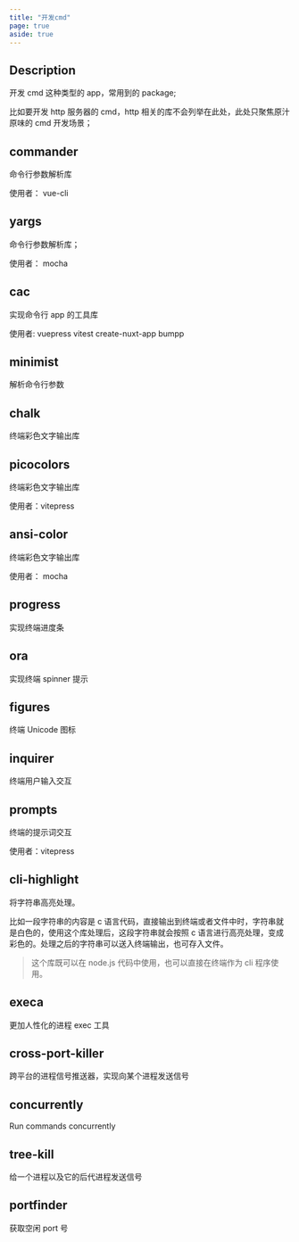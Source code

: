 ```yaml
---
title: "开发cmd"
page: true
aside: true
---
```


## Description

开发 cmd 这种类型的 app，常用到的 package;

比如要开发 http 服务器的 cmd，http 相关的库不会列举在此处，此处只聚焦原汁原味的 cmd 开发场景；

## commander

命令行参数解析库

使用者： vue-cli

## yargs

命令行参数解析库；

使用者： mocha

## cac

实现命令行 app 的工具库

使用者: vuepress vitest create-nuxt-app bumpp

## minimist

解析命令行参数

## chalk

终端彩色文字输出库

## picocolors

终端彩色文字输出库

使用者：vitepress

## ansi-color

终端彩色文字输出库

使用者： mocha

## progress

实现终端进度条

## ora

实现终端 spinner 提示

## figures

终端 Unicode 图标

## inquirer

终端用户输入交互

## prompts
终端的提示词交互

使用者：vitepress

## cli-highlight

将字符串高亮处理。

比如一段字符串的内容是 c 语言代码，直接输出到终端或者文件中时，字符串就是白色的，使用这个库处理后，这段字符串就会按照 c 语言进行高亮处理，变成彩色的。处理之后的字符串可以送入终端输出，也可存入文件。

> 这个库既可以在 node.js 代码中使用，也可以直接在终端作为 cli 程序使用。

## execa

更加人性化的进程 exec 工具

## cross-port-killer

跨平台的进程信号推送器，实现向某个进程发送信号

## concurrently

Run commands concurrently

## tree-kill

给一个进程以及它的后代进程发送信号

## portfinder

获取空闲 port 号

<Giscus />
